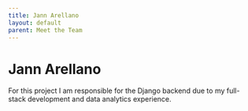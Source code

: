 ```yaml
---
title: Jann Arellano
layout: default
parent: Meet the Team
---
```


# Jann Arellano
For this project I am responsible for the Django backend due to my full-stack development and data analytics experience.
